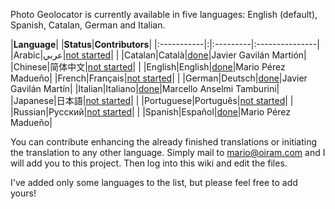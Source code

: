 Photo Geolocator is currently available in five languages: English (default), Spanish, Catalan, German and Italian.

|**Language**| |**Status**|**Contributors**|
|:-----------|:|:---------|:---------------|
|Arabic|عربي|[not started](ArabicL10N.md)|  |
|Catalan|Català|[done](CatalanL10N.md)|Javier Gavilán Martión|
|Chinese|简体中文|[not started](ChineseL10N.md)|  |
|English|English|[done](EnglishL10N.md)|Mario Pérez Madueño|
|French|Français|[not started](FrenchL10N.md)|  |
|German|Deutsch|[done](GermanL10N.md)|Javier Gavilán Martín|
|Italian|Italiano|[done](ItalianL10N.md)|Marcello Anselmi Tamburini|
|Japanese|日本語|[not started](JapaneseL10N.md)|  |
|Portuguese|Português|[not started](PortugueseL10N.md)|  |
|Russian|Русский|[not started](RussianL10N.md)|  |
|Spanish|Español|[done](SpanishL10N.md)|Mario Pérez Madueño|

You can contribute enhancing the already finished translations or initiating the translation to any other language. Simply mail to mario@oiram.com and I will add you to this project. Then log into this wiki and edit the files.

I've added only some languages to the list, but please feel free to add yours!